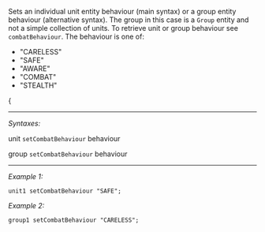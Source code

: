Sets an individual unit entity behaviour (main syntax) or a group entity behaviour (alternative syntax). The group in this case is a `Group` entity and not a simple collection of units. To retrieve unit or group behaviour see `combatBehaviour`. The behaviour is one of: 
* "CARELESS"
* "SAFE"
* "AWARE"
* "COMBAT"
* "STEALTH"


<spoiler text="Comparison of Behaviour commands">
{


---
*Syntaxes:*

unit `setCombatBehaviour` behaviour

group `setCombatBehaviour` behaviour

---
*Example 1:*

```sqf
unit1 setCombatBehaviour "SAFE";
```

*Example 2:*

```sqf
group1 setCombatBehaviour "CARELESS";
```